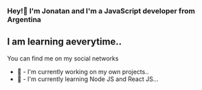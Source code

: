 
### Hey!👋 I'm Jonatan and I'm a JavaScript developer from Argentina 


## I am learning aeverytime.. 


You can find me on my social networks


- :raised_hands:  - I'm currently working on my own projects..
- :raised_hands:  - I'm currently learning Node JS and React JS...


